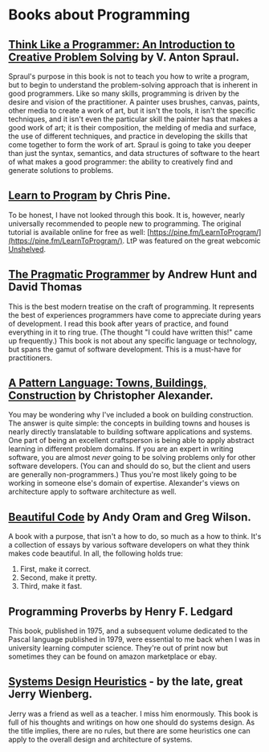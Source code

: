 # Books about Programming

## [**Think Like a Programmer: An Introduction to Creative Problem Solving**](https://www.goodreads.com/book/show/13590009-think-like-a-programmer) by V. Anton Spraul. ##

Spraul's purpose in this book is not to teach you how to write a program, but to begin to understand the problem-solving approach that is inherent in good programmers. Like so many skills, programming is driven by the desire and vision of the practitioner. A painter uses brushes, canvas, paints, other media to create a work of art, but it isn't the tools, it isn't the specific techniques, and it isn't even the particular skill the painter has that makes a good work of art; it is their composition, the melding of media and surface, the use of different techniques, and practice in developing the skills that come together to form the work of art. Spraul is going to take you deeper than just the syntax, semantics, and data structures of software to the heart of what makes a good programmer: the ability to creatively find and generate solutions to problems.

## [**Learn to Program**](https://www.goodreads.com/book/show/520.Learn_to_Program) by Chris Pine. ##

To be honest, I have not looked through this book. It is, however, nearly universally recommended to people new to programming. The original tutorial is available online for free as well: [https://pine.fm/LearnToProgram/](https://pine.fm/LearnToProgram/). LtP was featured on the great webcomic [Unshelved](http://www.unshelved.com/2014-7-25).

## [**The Pragmatic Programmer**](https://pragprog.com/book/tpp/the-pragmatic-programmer) by Andrew Hunt and David Thomas ##

This is the best modern treatise on the craft of programming. It represents the best of experiences programmers have come to appreciate during years of development. I read this book after years of practice, and found everything in it to ring true. \(The thought "I could have written this!" came up frequently.\) This book is not about any specific language or technology, but spans the gamut of software development. This is a must-have for practitioners.

## [**A Pattern Language: Towns, Buildings, Construction**](https://www.goodreads.com/book/show/79766.A_Pattern_Language) by Christopher Alexander. ##

You may be wondering why I've included a book on building construction. The answer is quite simple: the concepts in building towns and houses is nearly directly translatable to building software applications and systems. One part of being an excellent craftsperson is being able to apply abstract learning in different problem domains. If you are an expert in writing software, you are almost _never_ going to be solving problems only for other software developers. \(You can and should do so, but the client and users are generally non-programmers.\) Thus you're most likely going to be working in someone else's domain of expertise. Alexander's views on architecture apply to software architecture as well.

## [**Beautiful Code**](http://shop.oreilly.com/product/9780596510046.do) by Andy Oram and Greg Wilson. ##

A book with a purpose, that isn't a how to do, so much as a how to think. It's a collection of essays by various software developers on what they think makes code beautiful. In all, the following holds true:

1. First, make it correct.
2. Second, make it pretty.
3. Third, make it fast.

## **Programming Proverbs** by Henry F. Ledgard ##

This book, published in 1975, and a subsequent volume dedicated to the Pascal language published in 1979, were essential to me back when I was in university learning computer science. They're out of print now but sometimes they can be found on amazon marketplace or ebay.

## [**Systems Design Heuristics**](https://leanpub.com/systemdesignheuristics) - by the late, great Jerry Wienberg. ##

Jerry was a friend as well as a teacher. I miss him enormously. This book is full of his thoughts and writings on how one should do systems design. As the title implies, there are no rules, but there are some heuristics one can apply to the overall design and architecture of systems.
